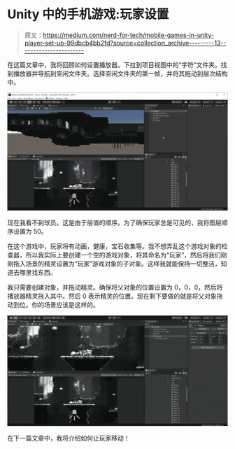# Unity 中的手机游戏:玩家设置

> 原文：<https://medium.com/nerd-for-tech/mobile-games-in-unity-player-set-up-99dbcb4bb2fd?source=collection_archive---------13----------------------->

在这篇文章中，我将回顾如何设置播放器。下拉到项目视图中的“字符”文件夹。找到播放器并导航到空闲文件夹。选择空闲文件夹的第一帧，并将其拖动到层次结构中。

![](img/7ac98cd889d6a013b908623136756b32.png)

现在我看不到球员。这是由于层值的顺序。为了确保玩家总是可见的，我将图层顺序设置为 50。

在这个游戏中，玩家将有动画，健康，宝石收集等。我不想弄乱这个游戏对象的检查器，所以我实际上要创建一个空的游戏对象，将其命名为“玩家”，然后将我们刚刚拖入场景的精灵设置为“玩家”游戏对象的子对象。这样我就能保持一切整洁，知道去哪里找东西。

我只需要创建对象，并拖动精灵。确保将父对象的位置设置为 0，0，0，然后将播放器精灵拖入其中。然后 0 表示精灵的位置。现在剩下要做的就是将父对象拖动到位。你的场景应该是这样的。

![](img/2ad04784503cdc527272830a17891871.png)

在下一篇文章中，我将介绍如何让玩家移动！